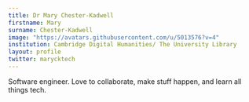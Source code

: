 ```yaml
---
title: Dr Mary Chester-Kadwell
firstname: Mary
surname: Chester-Kadwell
image: "https://avatars.githubusercontent.com/u/5013576?v=4"
institution: Cambridge Digital Humanities/ The University Library
layout: profile
twitter: marycktech
---
```

Software engineer. Love to collaborate, make stuff happen, and learn all things tech.
